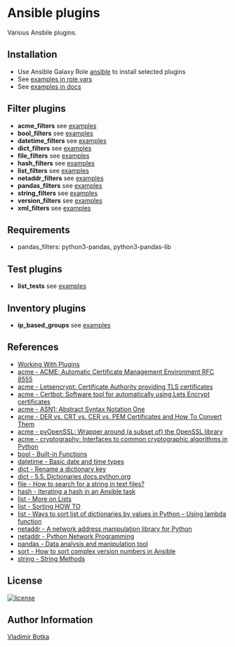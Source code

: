 # Ansible plugins

Various Ansbile plugins.


## Installation

- Use Ansible Galaxy Role [ansible](https://galaxy.ansible.com/vbotka/ansible) to install selected plugins
- See [examples in role vars](https://github.com/vbotka/ansible-ansible/blob/master/vars/main.yml.sample)
- See [examples in docs](https://ansible-ansible.readthedocs.io/en/latest/guide.html#examples)


## Filter plugins

- **acme_filters** see [examples](https://github.com/vbotka/ansible-plugins/blob/master/examples/acme_filters.yml)
- **bool_filters** see [examples](https://github.com/vbotka/ansible-plugins/blob/master/examples/bool_filters.yml)
- **datetime_filters** see [examples](https://github.com/vbotka/ansible-plugins/blob/master/examples/datetime_filters.yml)
- **dict_filters** see [examples](https://github.com/vbotka/ansible-plugins/blob/master/examples/dict_filters.yml)
- **file_filters** see [examples](https://github.com/vbotka/ansible-plugins/blob/master/examples/file_filters.yml)
- **hash_filters** see [examples](https://github.com/vbotka/ansible-plugins/blob/master/examples/hash_filters.yml)
- **list_filters** see [examples](https://github.com/vbotka/ansible-plugins/blob/master/examples/list_filters.yml)
- **netaddr_filters** see [examples](https://github.com/vbotka/ansible-plugins/blob/master/examples/netaddr_filters.yml)
- **pandas_filters** see [examples](https://github.com/vbotka/ansible-plugins/blob/master/examples/pandas_filters.yml)
- **string_filters** see [examples](https://github.com/vbotka/ansible-plugins/blob/master/examples/string_filters.yml)
- **version_filters** see [examples](https://github.com/vbotka/ansible-plugins/blob/master/examples/version_filters.yml)
- **xml_filters** see [examples](https://github.com/vbotka/ansible-plugins/blob/master/examples/xml_filters.yml)


## Requirements

* pandas_filters: python3-pandas, python3-pandas-lib


## Test plugins

- **list_tests** see [examples](https://github.com/vbotka/ansible-plugins/blob/master/examples/list_tests.yml)


## Inventory plugins

- **ip_based_groups** see [examples](https://github.com/vbotka/ansible-plugins/blob/master/examples/inventory-ip_based_groups.sh)


## References

- [Working With Plugins](https://docs.ansible.com/ansible/latest/plugins/plugins.html#working-with-plugins)
- [acme - ACME: Automatic Certificate Management Environment RFC 8555](https://tools.ietf.org/html/rfc8555)
- [acme - Letsencrypt: Certificate Authority providing TLS certificates](https://letsencrypt.org/)
- [acme - Certbot: Software tool for automatically using Lets Encrypt certificates](https://certbot.eff.org/)
- [acme - ASN1: Abstract Syntax Notation One](https://www.oss.com/asn1/resources/standards-define-asn1.html)
- [acme - DER vs. CRT vs. CER vs. PEM Certificates and How To Convert Them](https://support.ssl.com/Knowledgebase/Article/View/19/0/der-vs-crt-vs-cer-vs-pem-certificates-and-how-to-convert-them)
- [acme - pyOpenSSL: Wrapper around (a subset of) the OpenSSL library](https://www.pyopenssl.org/en/stable/)
- [acme - cryptography: Interfaces to common cryptographic algorithms in Python](https://cryptography.io/en/latest/)
- [bool - Built-in Functions](https://docs.python.org/3/library/functions.html)
- [datetime - Basic date and time types](https://docs.python.org/3/library/datetime.html)
- [dict - Rename a dictionary key](https://stackoverflow.com/questions/16475384/rename-a-dictionary-key)
- [dict - 5.5. Dictionaries docs.python.org](https://docs.python.org/3/tutorial/datastructures.html#dictionaries)
- [file - How to search for a string in text files?](https://stackoverflow.com/questions/4940032/how-to-search-for-a-string-in-text-files)
- [hash - Iterating a hash in an Ansible task](https://coderwall.com/p/rxsmvw/iterating-a-hash-in-an-ansible-task)
- [list - More on Lists](https://docs.python.org/3/tutorial/datastructures.html#more-on-lists)
- [list - Sorting HOW TO](https://docs.python.org/3/howto/sorting.html#sortinghowto)
- [list - Ways to sort list of dictionaries by values in Python – Using lambda function](https://www.geeksforgeeks.org/ways-sort-list-dictionaries-values-python-using-lambda-function/)
- [netaddr - A network address manipulation library for Python](https://pypi.org/project/netaddr/)
- [netaddr - Python Network Programming](https://0xbharath.github.io/python-network-programming/index.html)
- [pandas - Data analysis and manipulation tool](https://pandas.pydata.org/)
- [sort - How to sort complex version numbers in Ansible](https://stackoverflow.com/questions/56063612/how-to-sort-complex-version-numbers-in-ansible/)
- [string - String Methods](https://docs.python.org/3/library/stdtypes.html#string-methods)


## License

[![license](https://img.shields.io/badge/license-BSD-red.svg)](https://www.freebsd.org/doc/en/articles/bsdl-gpl/article.html)


## Author Information

[Vladimir Botka](https://botka.link)
